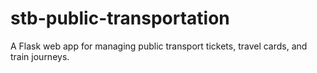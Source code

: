 # stb-public-transportation
A Flask web app for managing public transport tickets, travel cards, and train journeys.
